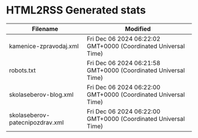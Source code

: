 # HTML2RSS Generated stats

| Filename | Modified |
| -------- | -------- |
| kamenice-zpravodaj.xml | Fri Dec 06 2024 06:22:02 GMT+0000 (Coordinated Universal Time) |
| robots.txt | Fri Dec 06 2024 06:21:58 GMT+0000 (Coordinated Universal Time) |
| skolaseberov-blog.xml | Fri Dec 06 2024 06:22:00 GMT+0000 (Coordinated Universal Time) |
| skolaseberov-patecnipozdrav.xml | Fri Dec 06 2024 06:22:00 GMT+0000 (Coordinated Universal Time) |
